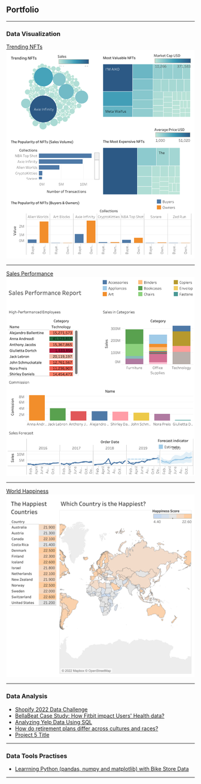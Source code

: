 ## Portfolio

---

### Data Visualization

[Trending NFTs](/sample_page)
<img src="Trending NFTs.png"/>

---
[Sales Performance](/pdf/sample_presentation.pdf)
<img src="Sales Performance report.png"/>

---
[World Happiness](http://example.com/)
<img src="World Happiness.png"/>

---

### Data Analysis

- [Shopify 2022 Data Challenge](https://www.notion.so/Shopify-2022-Challenge-by-Jasmine-Lo-1b3ba1a0f99e4878aef97d9120e62cf1)
- [BellaBeat Case Study: How Fitbit impact Users' Health data?](https://github.com/jasminelth/BellaBeat-How-Fitbit-impact-Users-health-data-)
- [Analyzing Yelp Data Using SQL](https://github.com/jasminelth/Yelp-data--Learn-SQL-Basics)
- [How do retirement plans differ across cultures and races?](Stac32-Final-Project.html)
- [Project 5 Title](http://example.com/)

---
### Data Tools Practises
- [Learrning Python (pandas, numpy and matplotlib) with Bike Store Data](https://github.com/jasminelth/Learning-Python-w-pandas-matplotlib)



---
<p style="font-size:11px">

